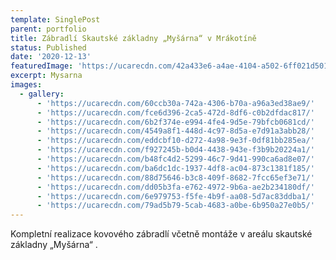 ```yaml
---
template: SinglePost
parent: portfolio
title: Zábradlí Skautské základny „Myšárna“ v Mrákotíně
status: Published
date: '2020-12-13'
featuredImage: 'https://ucarecdn.com/42a433e6-a4ae-4104-a502-6ff021d50143/'
excerpt: Mysarna
images:
  - gallery:
      - 'https://ucarecdn.com/60ccb30a-742a-4306-b70a-a96a3ed38ae9/'
      - 'https://ucarecdn.com/fce6d396-2ca5-472d-8df6-c0b2dfdac817/'
      - 'https://ucarecdn.com/6b2f374e-e994-4fe4-9d5e-79bfcb0681cd/'
      - 'https://ucarecdn.com/4549a8f1-448d-4c97-8d5a-e7d91a3abb28/'
      - 'https://ucarecdn.com/eddcbf10-d272-4a98-9e3f-0df81bb285ea/'
      - 'https://ucarecdn.com/f927245b-b0d4-4438-943e-f3b9b20224a1/'
      - 'https://ucarecdn.com/b48fc4d2-5299-46c7-9d41-990ca6ad8e07/'
      - 'https://ucarecdn.com/ba6dc1dc-1937-4df8-ac04-873c1381f185/'
      - 'https://ucarecdn.com/88d75646-b3c8-409f-8682-7fcc65ef3e71/'
      - 'https://ucarecdn.com/dd05b3fa-e762-4972-9b6a-ae2b234180df/'
      - 'https://ucarecdn.com/6e979753-f5fe-4b9f-aa08-5d7ac83ddba1/'
      - 'https://ucarecdn.com/79ad5b79-5cab-4683-a0be-6b950a27e0b5/'
---
```

Kompletní realizace kovového zábradlí včetně montáže v areálu skautské základny „Myšárna“ .
